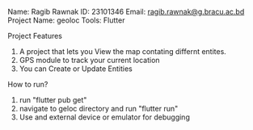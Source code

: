 Name: Ragib Rawnak
ID: 23101346
Email: ragib.rawnak@g.bracu.ac.bd
Project Name: geoloc
Tools: Flutter

Project Features

1. A project that lets you View the map contating differnt entites.
2. GPS module to track your current location
3. You can Create or Update Entities

How to run?

1. run "flutter pub get"
2. navigate to geloc directory and run "flutter run"
3. Use and external device or emulator for debugging




